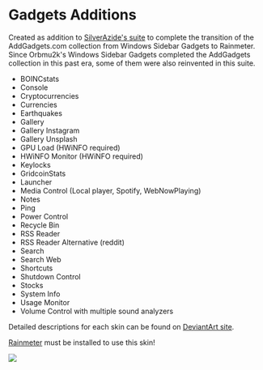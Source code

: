# Gadgets Additions

Created as addition to <a href="http://fav.me/d8n4kvx">SilverAzide's suite</a> to complete the transition of the AddGadgets.com collection from Windows Sidebar Gadgets to Rainmeter.<br>
Since Orbmu2k's Windows Sidebar Gadgets completed the AddGadgets collection in this past era, some of them were also reinvented in this suite.

<ul>
<li>BOINCstats</li>
<li>Console</li>  
<li>Cryptocurrencies</li>
<li>Currencies</li>
<li>Earthquakes</li>
<li>Gallery</li>
<li>Gallery Instagram</li>
<li>Gallery Unsplash</li>
<li>GPU Load (HWiNFO required)</li>
<li>HWiNFO Monitor (HWiNFO required)</li>  
<li>Keylocks</li>
<li>GridcoinStats</li>
<li>Launcher</li>
<li>Media Control (Local player, Spotify, WebNowPlaying)</li>
<li>Notes</li>
<li>Ping</li>
<li>Power Control</li>
<li>Recycle Bin</li>
<li>RSS Reader</li>
<li>RSS Reader Alternative (reddit)</li>
<li>Search</li>
<li>Search Web</li>
<li>Shortcuts</li>
<li>Shutdown Control</li>
<li>Stocks</li>
<li>System Info</li>
<li>Usage Monitor</li>
<li>Volume Control with multiple sound analyzers</li>
</ul>

Detailed descriptions for each skin can be found on <a href="http://fav.me/dc5kcz5">DeviantArt site</a>.

<a href="https://www.rainmeter.net/">Rainmeter</a> must be installed to use this skin!

<img src="https://forum.rainmeter.net/download/file.php?id=19436&mode=view">
